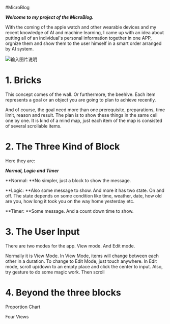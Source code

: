 #MicroBlog

**_Welcome to my project of the MicroBlog._**

With the coming of the apple watch and other wearable devices and my recent knowledge of AI and machine learning, I came up with an idea about putting all of an individual's personal information together in one APP, orgnize them and show them to the user himself in a smart order arranged by AI system.

![输入图片说明](http://git.oschina.net/uploads/images/2015/0618/084110_92b81f5b_60549.jpeg "在这里输入图片标题")

# 1. Bricks

This concept comes of the wall. Or furthermore, the beehive. Each item represents a goal or an object you are going to plan to achieve recently.

And of course, the goal need more than one prerequisite, preparations, time limit, reason and result. The plan is to show these things in the same cell one by one. It is kind of a mind map, just each item of the map is consisted of several scrollable items.

# 2. The Three Kind of Block

Here they are:

**_Normal, Logic and Timer_**

**Normal: **No simpler, just a block to show the message.

**Logic: **Also some message to show. And more it has two state. On and off. The state depends on some condition like time, weather, date, how old are you, how long it took you on the way home yesterday etc.

**Timer: **Some message. And a count down time to show.

# 3. The User Input

There are two modes for the app.
View mode.
And Edit mode.

Normally it is View Mode. In View Mode, items will change between each other in a duration.
To change to Edit Mode, just touch anywhere.
In Edit mode, scroll up/down to an empty place and click the center to input.
Also, try gesture to do some magic work.
Then scroll 

# 4. Beyond the three blocks
Proportion Chart

Four Views

